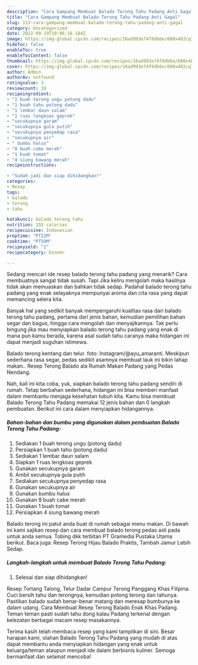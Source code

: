 ```yaml
---
description: "Cara Gampang Membuat Balado Terong Tahu Padang Anti Gagal"
title: "Cara Gampang Membuat Balado Terong Tahu Padang Anti Gagal"
slug: 113-cara-gampang-membuat-balado-terong-tahu-padang-anti-gagal
category: Uncategorized
date: 2022-09-19T19:06:16.184Z
image: https://img-global.cpcdn.com/recipes/16ad993e74f8db6e/680x482cq70/balado-terong-tahu-padang-foto-resep-utama.jpg
hideToc: false
enableToc: true
enableTocContent: false
thumbnail: https://img-global.cpcdn.com/recipes/16ad993e74f8db6e/680x482cq70/balado-terong-tahu-padang-foto-resep-utama.jpg
cover: https://img-global.cpcdn.com/recipes/16ad993e74f8db6e/680x482cq70/balado-terong-tahu-padang-foto-resep-utama.jpg
author: Admin
authorAv: notfound
ratingvalue: 3
reviewcount: 10
recipeingredient:
- "1 buah terong ungu potong dadu"
- "1 buah tahu potong dadu"
- "1 lembar daun salam"
- "1 ruas lengkoas geprek"
- "secukupnya garam"
- "secukupnya gula putih"
- "secukupnya penyedap rasa"
- "secukupnya air"
- " bumbu halus"
- "8 buah cabe merah"
- "1 buah tomat"
- "4 siung bawang merah"
recipeinstructions:

- "Sudah jadi dan siap dihidangkan!"
categories:
- Resep
tags:
- balado
- terong
- tahu

katakunci: balado terong tahu 
nutrition: 155 calories
recipecuisine: Indonesian
preptime: "PT22M"
cooktime: "PT59M"
recipeyield: "2"
recipecategory: Dinner

---
```



Sedang mencari ide resep balado terong tahu padang yang menarik? Cara membuatnya sangat tidak susah. Tapi Jika keliru mengolah maka hasilnya tidak akan memuaskan dan bahkan tidak sedap. Padahal balado terong tahu padang yang enak selayaknya mempunyai aroma dan cita rasa yang dapat memancing selera kita.


Banyak hal yang sedikit banyak mempengaruhi kualitas rasa dari balado terong tahu padang, pertama dari jenis bahan, kemudian pemilihan bahan segar dan bagus, hingga cara mengolah dan menyajikannya. Tak perlu bingung jika mau menyiapkan balado terong tahu padang yang enak di mana pun kamu berada, karena asal sudah tahu caranya maka hidangan ini dapat menjadi suguhan istimewa.

Balado terong kentang dan telur. foto: Instagram/@ayu_amaranti. Meskipun sederhana rasa segar, pedas sedikit asamnya membuat lauk ini bikin lahap makan.. Resep Terong Balado ala Rumah Makan Padang yang Pedas Nendang.


Nah, kali ini kita coba, yuk, siapkan balado terong tahu padang sendiri di rumah. Tetap berbahan sederhana, hidangan ini bisa memberi manfaat dalam membantu menjaga kesehatan tubuh kita. Kamu bisa membuat Balado Terong Tahu Padang memakai 12 jenis bahan dan 0 langkah pembuatan. Berikut ini cara dalam menyiapkan hidangannya.

<!--inarticleads1-->

##### Bahan-bahan dan bumbu yang digunakan dalam pembuatan Balado Terong Tahu Padang:

1. Sediakan 1 buah terong ungu (potong dadu)
1. Persiapkan 1 buah tahu (potong dadu)
1. Sediakan 1 lembar daun salam
1. Siapkan 1 ruas lengkoas geprek
1. Gunakan secukupnya garam
1. Ambil secukupnya gula putih
1. Sediakan secukupnya penyedap rasa
1. Gunakan secukupnya air
1. Gunakan  bumbu halus
1. Gunakan 8 buah cabe merah
1. Gunakan 1 buah tomat
1. Persiapkan 4 siung bawang merah


Balado terong ini patut anda buat di rumah sebagai menu makan. Di bawah ini kami sajikan resep dan cara membuat balado terong pedas asli pada untuk anda semua. Tobing dkk terbitan PT Gramedia Pustaka Utama berikut. Baca juga: Resep Terong Hijau Balado Praktis, Tambah Jamur Lebih Sedap. 

<!--inarticleads2-->

##### Langkah-langkah untuk membuat Balado Terong Tahu Padang:


1. Selesai dan siap dihidangkan!

Resep Tortang Talong, Telur Dadar Campur Terong Panggang Khas Filipina. Cuci bersih tahu dan terongnya, kemudian potong terong dan tahunya. Pastikan balado sudah benar-benar matang dan meresap bumbunya ke dalam udang. Cara Membuat Resep Terong Balado Enak Khas Padang. Teman teman pasti sudah tahu dong kalau Padang terkenal dengan kelezatan berbagai macam resep masakannya. 

Terima kasih telah membaca resep yang kami tampilkan di sini. Besar harapan kami, olahan Balado Terong Tahu Padang yang mudah di atas dapat membantu anda menyiapkan hidangan yang enak untuk keluarga/teman ataupun menjadi ide dalam berbisnis kuliner. Semoga bermanfaat dan selamat mencoba!
